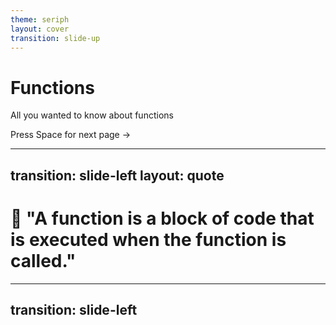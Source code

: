 ```yaml
---
theme: seriph
layout: cover
transition: slide-up
---
```


# Functions

All you wanted to know about functions

<div @click="$slidev.nav.next" class="mt-12 py-1" hover:bg="white op-10">
  Press Space for next page ->
</div>

<!--
The last comment block of each slide is slide notes.
-->

---
transition: slide-left
layout: quote
---
 
# 🙋 "A <span text-hex-8080f2 font-bold>function</span> is a <span text-hex-8080f2 font-bold>block of code</span> that is executed when the <span text-hex-8080f2 font-bold>function is called</span>."


---
transition: slide-left
---
